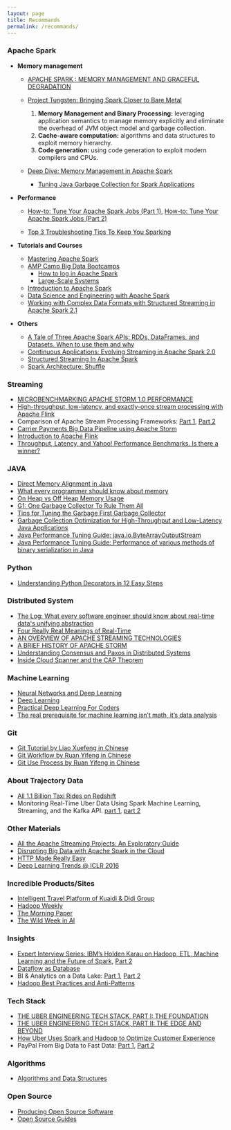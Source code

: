 ```yaml
---
layout: page
title: Recommands
permalink: /recommands/
---
```


### Apache Spark
- **Memory management**

	- [APACHE SPARK : MEMORY MANAGEMENT AND GRACEFUL DEGRADATION](https://ogirardot.wordpress.com/2014/12/11/apache-spark-memory-management-and-graceful-degradation/)

	- [Project Tungsten: Bringing Spark Closer to Bare Metal](https://databricks.com/blog/2015/04/28/project-tungsten-bringing-spark-closer-to-bare-metal.html)  
		1. **Memory Management and Binary Processing:** leveraging application semantics to manage memory explicitly and eliminate the overhead of JVM object model and garbage collection.  
		2. **Cache-aware computation:** algorithms and data structures to exploit memory hierarchy.  
		3. **Code generation:** using code generation to exploit modern compilers and CPUs.

  - [Deep Dive: Memory Management in Apache Spark](http://www.slideshare.net/databricks/deep-dive-memory-management-in-apache-spark)

    - [Tuning Java Garbage Collection for Spark Applications](https://databricks.com/blog/2015/05/28/tuning-java-garbage-collection-for-spark-applications.html)

- **Performance**

    - [How-to: Tune Your Apache Spark Jobs (Part 1)](http://blog.cloudera.com/blog/2015/03/how-to-tune-your-apache-spark-jobs-part-1/), [How-to: Tune Your Apache Spark Jobs (Part 2)](http://blog.cloudera.com/blog/2015/03/how-to-tune-your-apache-spark-jobs-part-2/)

    - [Top 3 Troubleshooting Tips To Keep You Sparking](https://engineering.sharethrough.com/blog/2013/09/13/top-3-troubleshooting-tips-to-keep-you-sparking/)

- **Tutorials and Courses**
  - [Mastering Apache Spark](https://jaceklaskowski.gitbooks.io/mastering-apache-spark/content/)
  - [AMP Camp Big Data Bootcamps](http://ampcamp.berkeley.edu/big-data-mini-course/)
	- [How to log in Apache Spark](https://medium.com/@anicolaspp/how-to-log-in-apache-spark-f4204fad78a#.sekwmyngq)
	- [Large-Scale Systems](http://people.csail.mit.edu/matei/courses/2015/6.S897/)
  - [Introduction to Apache Spark](https://www.edx.org/course/introduction-apache-spark-uc-berkeleyx-cs105x)
  - [Data Science and Engineering with Apache Spark](https://www.edx.org/xseries/data-science-engineering-apache-spark)
  - [Working with Complex Data Formats with Structured Streaming in Apache Spark 2.1](https://databricks.com/blog/2017/02/23/working-complex-data-formats-structured-streaming-apache-spark-2-1.html)

- **Others**
  - [A Tale of Three Apache Spark APIs: RDDs, DataFrames, and Datasets. When to use them and why](https://databricks.com/blog/2016/07/14/a-tale-of-three-apache-spark-apis-rdds-dataframes-and-datasets.html)
  - [Continuous Applications: Evolving Streaming in Apache Spark 2.0](https://databricks.com/blog/2016/07/28/continuous-applications-evolving-streaming-in-apache-spark-2-0.html)
  - [Structured Streaming In Apache Spark](https://databricks.com/blog/2016/07/28/structured-streaming-in-apache-spark.html)
  - [Spark Architecture: Shuffle](https://0x0fff.com/spark-architecture-shuffle/)

### Streaming
- [MICROBENCHMARKING APACHE STORM 1.0 PERFORMANCE](http://hortonworks.com/blog/microbenchmarking-storm-1-0-performance/)
- [High-throughput, low-latency, and exactly-once stream processing with Apache Flink](http://data-artisans.com/high-throughput-low-latency-and-exactly-once-stream-processing-with-apache-flink/)
- Comparison of Apache Stream Processing Frameworks: [Part 1](http://www.cakesolutions.net/teamblogs/comparison-of-apache-stream-processing-frameworks-part-1), [Part 2](http://www.cakesolutions.net/teamblogs/comparison-of-apache-stream-processing-frameworks-part-2)
- [Carrier Payments Big Data Pipeline using Apache Storm](https://www.paypal-engineering.com/2016/11/15/carrier-payments-big-data-pipeline-using-apache-storm/)
- [Introduction to Apache Flink](https://www.mapr.com/ebooks/intro-to-apache-flink/)
- [Throughput, Latency, and Yahoo! Performance Benchmarks. Is there a winner?](https://www.datatorrent.com/blog/throughput-latency-and-yahoo/)

### JAVA
- [Direct Memory Alignment in Java](http://psy-lob-saw.blogspot.jp/2013/01/direct-memory-alignment-in-java.html)
- [What every programmer should know about memory](http://lwn.net/Articles/250967/)
- [On Heap vs Off Heap Memory Usage](https://dzone.com/articles/heap-vs-heap-memory-usage)
- [G1: One Garbage Collector To Rule Them All](http://www.infoq.com/articles/G1-One-Garbage-Collector-To-Rule-Them-All)
- [Tips for Tuning the Garbage First Garbage Collector](http://www.infoq.com/articles/tuning-tips-G1-GC)
- [Garbage Collection Optimization for High-Throughput and Low-Latency Java Applications](https://engineering.linkedin.com/garbage-collection/garbage-collection-optimization-high-throughput-and-low-latency-java-applications)
- [Java Performance Tuning Guide: java.io.ByteArrayOutputStream](http://java-performance.info/java-io-bytearrayoutputstream/)
- [Java Performance Tuning Guide: Performance of various methods of binary serialization in Java](http://java-performance.info/various-methods-of-binary-serialization-in-java/)

### Python
- [Understanding Python Decorators in 12 Easy Steps](https://dzone.com/articles/understanding-python)

### Distributed System
- [The Log: What every software engineer should know about real-time data's unifying abstraction](http://engineering.linkedin.com/distributed-systems/log-what-every-software-engineer-should-know-about-real-time-datas-unifying)
- [Four Really Real Meanings of Real-Time](http://bigdatapage.com/4-really-real-meanings-of-real-time/)
- [AN OVERVIEW OF APACHE STREAMING TECHNOLOGIES](https://databaseline.wordpress.com/2016/03/12/an-overview-of-apache-streaming-technologies/)
- [A BRIEF HISTORY OF APACHE STORM](http://hortonworks.com/blog/brief-history-apache-storm/)
- [Understanding Consensus and Paxos in Distributed Systems](http://ifeanyi.co/posts/understanding-consensus/)
- [Inside Cloud Spanner and the CAP Theorem](https://cloudplatform.googleblog.com/2017/02/inside-Cloud-Spanner-and-the-CAP-Theorem.html)

### Machine Learning

- [Neural Networks and Deep Learning](http://neuralnetworksanddeeplearning.com/)
- [Deep Learning](http://www.deeplearningbook.org/)
- [Practical Deep Learning For Coders](http://course.fast.ai/index.html)
- [The real prerequisite for machine learning isn’t math, it’s data analysis](https://www.r-bloggers.com/the-real-prerequisite-for-machine-learning-isnt-math-its-data-analysis/)

### Git
- [Git Tutorial by Liao Xuefeng in Chinese](http://www.liaoxuefeng.com/wiki/0013739516305929606dd18361248578c67b8067c8c017b000)
- [Git Workflow by Ruan Yifeng in Chinese](http://www.ruanyifeng.com/blog/2015/12/git-workflow.html)
- [Git Use Process by Ruan Yifeng in Chinese](http://www.ruanyifeng.com/blog/2015/08/git-use-process.html)

### About Trajectory Data
- [All 1.1 Billion Taxi Rides on Redshift](http://tech.marksblogg.com/all-billion-nyc-taxi-rides-redshift.html)
- Monitoring Real-Time Uber Data Using Spark Machine Learning, Streaming, and the Kafka API. [part 1](https://www.mapr.com/blog/monitoring-real-time-uber-data-using-spark-machine-learning-streaming-and-kafka-api-part-1), [part 2](https://www.mapr.com/blog/monitoring-real-time-uber-data-using-spark-machine-learning-streaming-and-kafka-api-part-2)

### Other Materials
- [All the Apache Streaming Projects: An Exploratory Guide](http://thenewstack.io/apache-streaming-projects-exploratory-guide/)
- [Disrupting Big Data with Apache Spark in the Cloud](https://youtu.be/4uw_obRH5eM)
- [HTTP Made Really Easy](http://www.jmarshall.com/easy/http/)
- [Deep Learning Trends @ ICLR 2016](http://www.computervisionblog.com/2016/06/deep-learning-trends-iclr-2016.html?m=1)

### Incredible Products/Sites
- [Intelligent Travel Platform of Kuaidi & Didi Group](http://v.kuaidadi.com/)
- [Hadoop Weekly](https://www.hadoopweekly.com/)
- [The Morning Paper](https://blog.acolyer.org/)
- [The Wild Week in AI](http://www.wildml.com/newsletter/)

### Insights
- [Expert Interview Series: IBM’s Holden Karau on Hadoop, ETL, Machine Learning and the Future of Spark](http://blog.syncsort.com/2016/06/big-data/ibms-holden-karau-on-hadoop-etl-machine-learning-and-the-future-of-spark/), [Part 2](http://blog.syncsort.com/2016/06/big-data/expert-interview-series-ibms-holden-karau-hadoop-etl-machine-learning-future-spark-part-2/)
- [Dataflow as Database](https://github.com/frankmcsherry/blog/blob/master/posts/2016-07-17.md)
- BI & Analytics on a Data Lake: [Part 1](https://www.mapr.com/blog/bi-analytics-and-big-data-%E2%80%9C-ha%E2%80%9D-moment-part-1), [Part 2](https://www.mapr.com/blog/exploring-relationship-between-hadoop-and-data-warehouse-part-2)
- [Hadoop Best Practices and Anti-Patterns](https://veekaybee.github.io/data-lake-talk/#/)

### Tech Stack
- [THE UBER ENGINEERING TECH STACK, PART I: THE FOUNDATION](https://eng.uber.com/tech-stack-part-one/)
- [THE UBER ENGINEERING TECH STACK, PART II: THE EDGE AND BEYOND](https://eng.uber.com/tech-stack-part-two/)
- [How Uber Uses Spark and Hadoop to Optimize Customer Experience](https://www.datanami.com/2015/10/05/how-uber-uses-spark-and-hadoop-to-optimize-customer-experience/)
- PayPal From Big Data to Fast Data: [Part 1](https://www.paypal-engineering.com/2016/11/08/from-big-data-to-fast-data-in-four-weeks-or-how-reactive-programming-is-changing-the-world-part-1/), [Part 2](https://www.paypal-engineering.com/2016/11/18/from-big-data-to-fast-data-in-four-weeks-or-how-reactive-programming-is-changing-the-world-part-2/)

### Algorithms
- [Algorithms and Data Structures](http://madhualgo.blogspot.co.nz/2017/01/350-problems.html)

### Open Source
- [Producing Open Source Software](http://producingoss.com/)
- [Open Source Guides](https://opensource.guide/)
